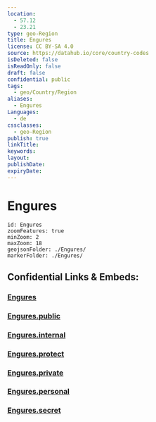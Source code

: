 ```yaml
---
location:
  - 57.12
  - 23.21
type: geo-Region
title: Engures
license: CC BY-SA 4.0
source: https://datahub.io/core/country-codes
isDeleted: false
isReadOnly: false
draft: false
confidential: public
tags:
  - geo/Country/Region
aliases:
  - Engures
Languages:
  - de
cssclasses:
  - geo-Region
publish: true
linkTitle:
keywords:
layout:
publishDate:
expiryDate:
---
```


# Engures

```leaflet
id: Engures
zoomFeatures: true 
minZoom: 2 
maxZoom: 18
geojsonFolder: ./Engures/
markerFolder: ./Engures/
```


## Confidential Links & Embeds: 

### [Engures](/_Standards/Earth/Continent/Europe/Europe~North/Latvia/Counties/Engures.md) 

### [Engures.public](/_public/Earth/Continent/Europe/Europe~North/Latvia/Counties/Engures.public.md) 

### [Engures.internal](/_internal/Earth/Continent/Europe/Europe~North/Latvia/Counties/Engures.internal.md) 

### [Engures.protect](/_protect/Earth/Continent/Europe/Europe~North/Latvia/Counties/Engures.protect.md) 

### [Engures.private](/_private/Earth/Continent/Europe/Europe~North/Latvia/Counties/Engures.private.md) 

### [Engures.personal](/_personal/Earth/Continent/Europe/Europe~North/Latvia/Counties/Engures.personal.md) 

### [Engures.secret](/_secret/Earth/Continent/Europe/Europe~North/Latvia/Counties/Engures.secret.md)

